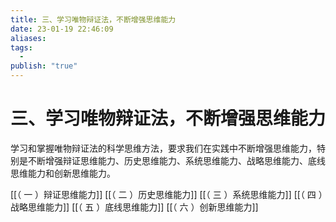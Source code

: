 ```yaml
---
title: 三、学习唯物辩证法，不断增强思维能力
date: 23-01-19 22:46:09
aliases: 
tags:
  - 
publish: "true"
---
```


# 三、学习唯物辩证法，不断增强思维能力

学习和掌握唯物辩证法的科学思维方法，要求我们在实践中不断增强思维能力，特别是不断增强辩证思维能力、历史思维能力、系统思维能力、战略思维能力、底线思维能力和创新思维能力。

[[（ 一 ）辩证思维能力]]
[[（ 二 ）历史思维能力]]
[[（ 三 ）系统思维能力]]
[[（ 四 ）战略思维能力]]
[[（ 五 ）底线思维能力]]
[[（ 六 ）创新思维能力]]
